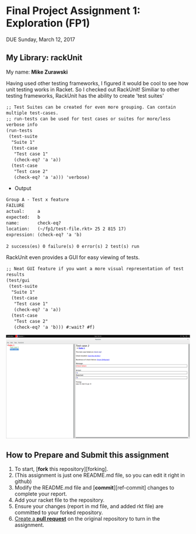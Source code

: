 # Final Project Assignment 1: Exploration (FP1)
DUE Sunday, March 12, 2017

## My Library: rackUnit
My name: **Mike Zurawski**

Having used other testing frameworks, I figured it would be cool to see how unit testing works in Racket.
So I checked out RackUnit!
Similiar to other testing frameworks, RackUnit has the ability to create 'test suites'
```
;; Test Suites can be created for even more grouping. Can contain multiple test-cases.
;; run-tests can be used for test cases or suites for more/less verbose info
(run-tests
 (test-suite 
  "Suite 1"
  (test-case
   "Test case 1"
   (check-eq? 'a 'a))
  (test-case
   "Test case 2"
   (check-eq? 'a 'a))) 'verbose)
```
- Output
```
Group A - Test x feature
FAILURE
actual:     a
expected:   b
name:       check-eq?
location:   (~/fp1/test-file.rkt> 25 2 815 17)
expression: (check-eq? 'a 'b)

2 success(es) 0 failure(s) 0 error(s) 2 test(s) run
```
RackUnit even provides a GUI for easy viewing of tests. 
```
;; Neat GUI feature if you want a more visual representation of test results
(test/gui  
 (test-suite 
  "Suite 1"
  (test-case
   "Test case 1"
   (check-eq? 'a 'a))
  (test-case
   "Test case 2"
   (check-eq? 'a 'b))) #:wait? #f)
```

![image](/gui.png?raw=true "image")



## How to Prepare and Submit this assignment

1. To start, [**fork** this repository][forking]. 
  2. (This assignment is just one README.md file, so you can edit it right in github)
1. Modify the README.md file and [**commit**][ref-commit] changes to complete your report.
1. Add your racket file to the repository. 
1. Ensure your changes (report in md file, and added rkt file) are committed to your forked repository.
1. [Create a **pull request**][pull-request] on the original repository to turn in the assignment.

[pull-request]: https://help.github.com/articles/creating-a-pull-request

